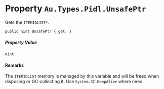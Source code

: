# Property `Au.Types.Pidl.UnsafePtr`

Gets the `ITEMIDLIST*`.

```
public nint UnsafePtr { get; }
```

##### Property Value

`nint`

#### Remarks

The `ITEMIDLIST` memory is managed by this variable and will be freed when disposing or GC-collecting it. Use `System.GC.KeepAlive` where need.
